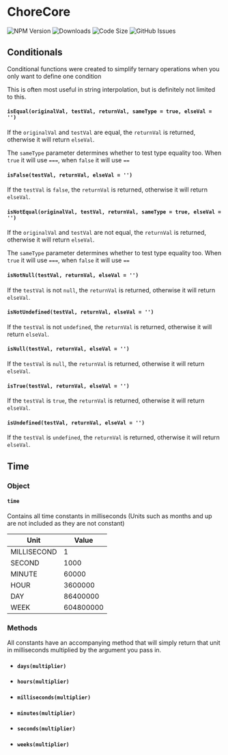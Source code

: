 # ChoreCore

![NPM Version](https://img.shields.io/npm/v/chorecore)
![Downloads](https://img.shields.io/npm/dt/chorecore)
![Code Size](https://img.shields.io/github/languages/code-size/jtschwartz/chorecore-js)
![GitHub Issues](https://img.shields.io/github/issues/jtschwartz/chorecore)

## Conditionals
Conditional functions were created to simplify ternary operations when you only want to define one condition

This is often most useful in string interpolation, but is definitely not limited to this.

#### `isEqual(originalVal, testVal, returnVal, sameType = true, elseVal = '')`
If the `originalVal` and `testVal` are equal, the `returnVal` is returned, otherwise it will return `elseVal`.

The `sameType` parameter determines whether to test type equality too. When `true` it will use `===`, when `false` it will use `==` 

#### `isFalse(testVal, returnVal, elseVal = '')`
If the `testVal` is `false`, the `returnVal` is returned, otherwise it will return `elseVal`.

#### `isNotEqual(originalVal, testVal, returnVal, sameType = true, elseVal = '')`
If the `originalVal` and `testVal` are not equal, the `returnVal` is returned, otherwise it will return `elseVal`.

The `sameType` parameter determines whether to test type equality too. When `true` it will use `===`, when `false` it will use `==`

#### `isNotNull(testVal, returnVal, elseVal = '')`
If the `testVal` is not `null`, the `returnVal` is returned, otherwise it will return `elseVal`.

#### `isNotUndefined(testVal, returnVal, elseVal = '')`
If the `testVal` is not `undefined`, the `returnVal` is returned, otherwise it will return `elseVal`.

#### `isNull(testVal, returnVal, elseVal = '')`
If the `testVal` is `null`, the `returnVal` is returned, otherwise it will return `elseVal`.


#### `isTrue(testVal, returnVal, elseVal = '')`
If the `testVal` is `true`, the `returnVal` is returned, otherwise it will return `elseVal`.

#### `isUndefined(testVal, returnVal, elseVal = '')`
If the `testVal` is `undefined`, the `returnVal` is returned, otherwise it will return `elseVal`.

## Time

### Object

#### `time`

Contains all time constants in milliseconds (Units such as months and up are not included as they are not constant)

| Unit        | Value     |
|-------------|-----------|
| MILLISECOND | 1         |
| SECOND      | 1000      |
| MINUTE      | 60000     |
| HOUR        | 3600000   |
| DAY         | 86400000  |
| WEEK        | 604800000 |

### Methods

All constants have an accompanying method that will simply return that unit in milliseconds multiplied by the argument you pass in.

- #### `days(multiplier)`
- #### `hours(multiplier)`
- #### `milliseconds(multiplier)`
- #### `minutes(multiplier)`
- #### `seconds(multiplier)`
- #### `weeks(multiplier)`
